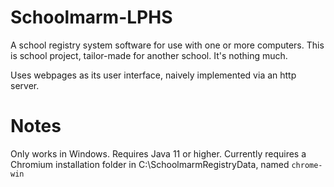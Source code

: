 # Schoolmarm-LPHS
A school registry system software for use with one or more computers.
This is school project, tailor-made for another school. It's nothing much.

Uses webpages as its user interface, naively implemented via an http server.

# Notes
Only works in Windows.
Requires Java 11 or higher.
Currently requires a Chromium installation folder in C:\SchoolmarmRegistryData, named `chrome-win`
